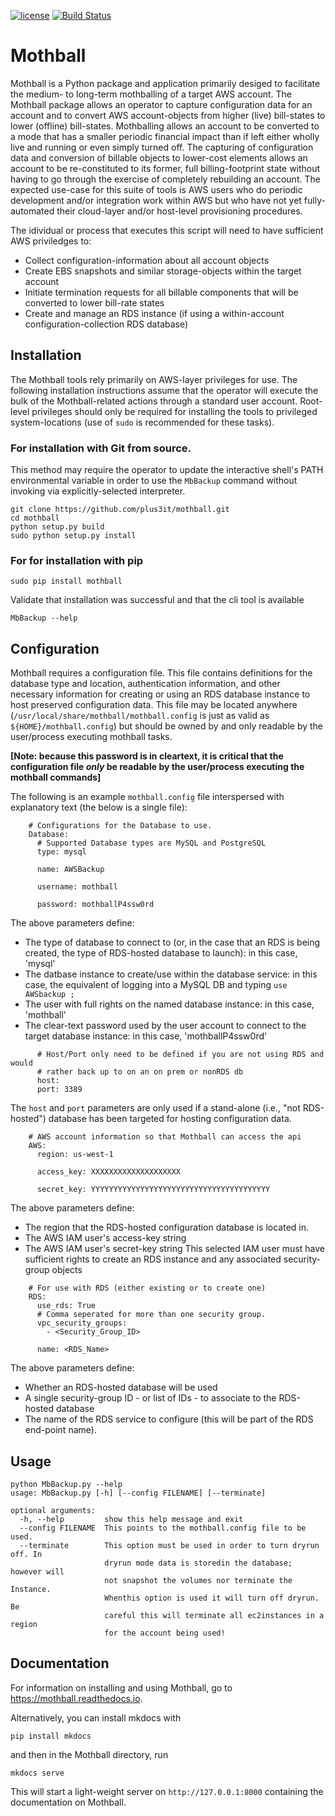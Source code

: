[![license](https://img.shields.io/github/license/plus3it/mothball.svg)](./LICENSE)
[![Build Status](https://travis-ci.org/plus3it/mothball.svg)](https://travis-ci.org/plus3it/mothball)

# Mothball
Mothball is a Python package and application primarily desiged to facilitate the medium- to long-term mothballing of a target AWS account. The Mothball package allows an operator to capture configuration data for an account and to convert AWS account-objects from higher (live) bill-states to lower (offline) bill-states. Mothballing allows an account to be converted to a mode that has a smaller periodic financial impact than if left either wholly live and running or even simply turned off. The capturing of configuration data and conversion of billable objects to lower-cost elements allows an account to be re-constituted to its former, full billing-footprint state without having to go through the exercise of completely rebuilding an account. The expected use-case for this suite of tools is AWS users who do periodic development and/or integration work within AWS but who have not yet fully-automated their cloud-layer and/or host-level provisioning procedures.

The idividual or process that executes this script will need to have sufficient AWS priviledges to:
- Collect configuration-information about all account objects
- Create EBS snapshots and similar storage-objects within the target account
- Initiate termination requests for all billable components that will be converted to lower bill-rate states
- Create and manage an RDS instance (if using a within-account configuration-collection RDS database)

## Installation

The Mothball tools rely primarily on AWS-layer privileges for use. The following installation instructions assume that the operator will execute the bulk of the Mothball-related actions through a standard user account. Root-level privileges should only be required for installing the tools to privileged system-locations (use of `sudo` is recommended for these tasks).

### For installation with Git from source.

This method may require the operator to update the interactive shell's PATH environmental variable in order to use the `MbBackup` command without invoking via explicitly-selected interpreter.

```
git clone https://github.com/plus3it/mothball.git
cd mothball
python setup.py build
sudo python setup.py install
```

### For for installation with pip

```
sudo pip install mothball
```

Validate that installation was successful and that the cli tool is available

```
MbBackup --help
```

## Configuration

Mothball requires a configuration file.  This file contains definitions for the database type and location, authentication information, and other necessary information for creating or using an RDS database instance to host preserved configuration data. This file may be located anywhere (`/usr/local/share/mothball/mothball.config` is just as valid as `${HOME}/mothball.config`) but should be owned by and only readable by the user/process executing mothball tasks.

**[Note: because this password is in cleartext, it is critical that the configuration file _only_ be readable by the user/process executing the mothball commands]**

The following is an example `mothball.config` file interspersed with explanatory text (the below is a single file):

~~~
    # Configurations for the Database to use.
    Database:
      # Supported Database types are MySQL and PostgreSQL
      type: mysql
    
      name: AWSBackup
    
      username: mothball
    
      password: mothballP4ssw0rd
~~~
The above parameters define:
- The type of database to connect to (or, in the case that an RDS is being created, the type of RDS-hosted database to launch): in this case, 'mysql'
- The datbase instance to create/use within the database service: in this case, the equivalent of logging into a MySQL DB and typing `use AWSbackup ;`
- The user with full rights on the named database instance: in this case, 'mothball'
- The clear-text password used by the user account to connect to the target database instance: in this case, 'mothballP4ssw0rd'
~~~
      # Host/Port only need to be defined if you are not using RDS and would 
      # rather back up to on an on prem or nonRDS db
      host:
      port: 3389
~~~
The `host` and `port` parameters are only used if a stand-alone (i.e., "not RDS-hosted") database has been targeted for hosting configuration data.
~~~
    # AWS account information so that Mothball can access the api
    AWS:
      region: us-west-1
    
      access_key: XXXXXXXXXXXXXXXXXXXX
    
      secret_key: YYYYYYYYYYYYYYYYYYYYYYYYYYYYYYYYYYYYYYYY
~~~
The above parameters define:
- The region that the RDS-hosted configuration database is located in.
- The AWS IAM user's access-key string
- The AWS IAM user's secret-key string
This selected IAM user must have sufficient rights to create an RDS instance and any associated security-group objects
~~~
    # For use with RDS (either existing or to create one)
    RDS:
      use_rds: True
      # Comma seperated for more than one security group.
      vpc_security_groups:
        - <Security_Group_ID>
    
      name: <RDS_Name>
~~~
The above parameters define:
- Whether an RDS-hosted database will be used
- A single security-group ID - or list of IDs - to associate to the RDS-hosted database
- The name of the RDS service to configure (this will be part of the RDS end-point name).

## Usage

```
python MbBackup.py --help
usage: MbBackup.py [-h] [--config FILENAME] [--terminate]

optional arguments:
  -h, --help         show this help message and exit
  --config FILENAME  This points to the mothball.config file to be used.
  --terminate        This option must be used in order to turn dryrun off. In
                     dryrun mode data is storedin the database; however will
                     not snapshot the volumes nor terminate the Instance.
                     Whenthis option is used it will turn off dryrun. Be
                     careful this will terminate all ec2instances in a region
                     for the account being used!

```



## Documentation
For information on installing and using Mothball, go to https://mothball.readthedocs.io.

Alternatively, you can install mkdocs with
 ```
 pip install mkdocs
 ```
 and then in the Mothball directory, run
 ```
 mkdocs serve
 ```
 This will start a light-weight server on `http://127.0.0.1:8000` containing the documentation on Mothball.

